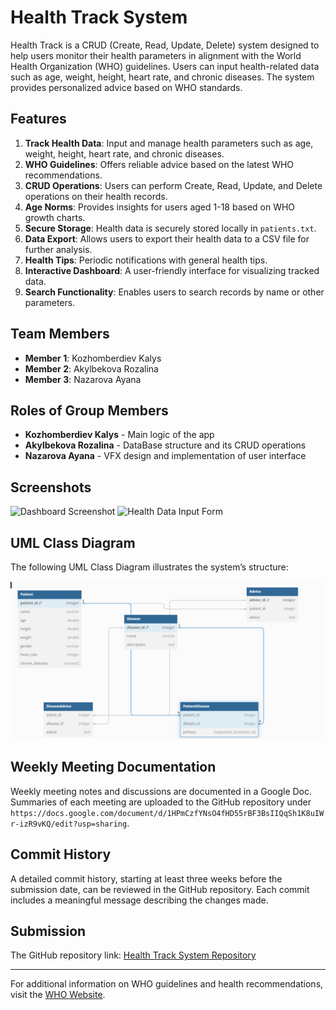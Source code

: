 # Health Track System

Health Track is a CRUD (Create, Read, Update, Delete) system designed to help users monitor their health parameters in alignment with the World Health Organization (WHO) guidelines. Users can input health-related data such as age, weight, height, heart rate, and chronic diseases. The system provides personalized advice based on WHO standards.

## Features
1. **Track Health Data**: Input and manage health parameters such as age, weight, height, heart rate, and chronic diseases.
2. **WHO Guidelines**: Offers reliable advice based on the latest WHO recommendations.
3. **CRUD Operations**: Users can perform Create, Read, Update, and Delete operations on their health records.
4. **Age Norms**: Provides insights for users aged 1-18 based on WHO growth charts.
5. **Secure Storage**: Health data is securely stored locally in `patients.txt`.
6. **Data Export**: Allows users to export their health data to a CSV file for further analysis.
7. **Health Tips**: Periodic notifications with general health tips.
8. **Interactive Dashboard**: A user-friendly interface for visualizing tracked data.
9. **Search Functionality**: Enables users to search records by name or other parameters.

## Team Members
- **Member 1**: Kozhomberdiev Kalys 
- **Member 2**: Akylbekova Rozalina
- **Member 3**: Nazarova Ayana


## Roles of Group Members
- **Kozhomberdiev Kalys** - Main logic of the app
- **Akylbekova Rozalina** - DataBase structure and its CRUD operations
- **Nazarova Ayana** - VFX design and implementation of user interface

## Screenshots
![Dashboard Screenshot](path/to/screenshot1.png)
![Health Data Input Form](path/to/screenshot2.png)

## UML Class Diagram
The following UML Class Diagram illustrates the system’s structure:

![UML Class Diagram](src/main/resources/UML-Diagram.png)

## Weekly Meeting Documentation
Weekly meeting notes and discussions are documented in a Google Doc. Summaries of each meeting are uploaded to the GitHub repository under 
` https://docs.google.com/document/d/1HPmCzfYNsO4fHD55rBF3BsIIQqSh1K8uIWr-izR9vKQ/edit?usp=sharing `.

## Commit History
A detailed commit history, starting at least three weeks before the submission date, can be reviewed in the GitHub repository. Each commit includes a meaningful message describing the changes made.

## Submission
The GitHub repository link:
[Health Track System Repository](https://github.com/your-repo-link)

---

For additional information on WHO guidelines and health recommendations, visit the [WHO Website](https://www.who.int).
